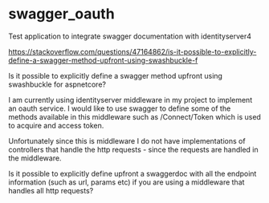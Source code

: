 # swagger_oauth
Test application to integrate swagger documentation with identityserver4

https://stackoverflow.com/questions/47164862/is-it-possible-to-explicitly-define-a-swagger-method-upfront-using-swashbuckle-f

Is it possible to explicitly define a swagger method upfront using swashbuckle for aspnetcore?

I am currently using identityserver middleware in my project to implement an oauth service. I would like to use swagger to define some of the methods available in this middleware such as /Connect/Token which is used to acquire and access token.

Unfortunately since this is middleware I do not have implementations of controllers that handle the http requests - since the requests are handled in the middleware.

Is it possible to explicitly define upfront a swaggerdoc with all the endpoint information (such as url, params etc) if you are using a middleware that handles all http requests?



